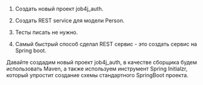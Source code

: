 1. Создать новый проект job4j_auth.

2. Создать REST service для модели Person.

3. Тесты писать не нужно.
4. Самый быстрый способ сделал REST сервис - это создать сервис на Spring boot.

Давайте создадим новый проект job4j_auth, в качестве сборщика будем использовать Maven, 
а также используем инструмент Spring Initialzr, который упростит создание схемы стандартного SpringBoot проекта.